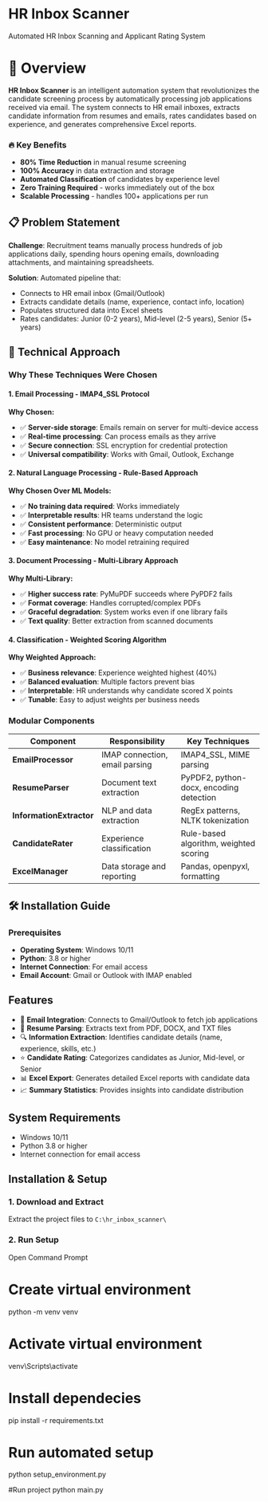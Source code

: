 # HR Inbox Scanner

Automated HR Inbox Scanning and Applicant Rating System

# 🎯 Overview

**HR Inbox Scanner** is an intelligent automation system that revolutionizes the candidate screening process by automatically processing job applications received via email. The system connects to HR email inboxes, extracts candidate information from resumes and emails, rates candidates based on experience, and generates comprehensive Excel reports.

### 🔥 Key Benefits
- **80% Time Reduction** in manual resume screening
- **100% Accuracy** in data extraction and storage
- **Automated Classification** of candidates by experience level
- **Zero Training Required** - works immediately out of the box
- **Scalable Processing** - handles 100+ applications per run

## 📋 Problem Statement

**Challenge**: Recruitment teams manually process hundreds of job applications daily, spending hours opening emails, downloading attachments, and maintaining spreadsheets.

**Solution**: Automated pipeline that:
- Connects to HR email inbox (Gmail/Outlook)
- Extracts candidate details (name, experience, contact info, location)
- Populates structured data into Excel sheets
- Rates candidates: Junior (0-2 years), Mid-level (2-5 years), Senior (5+ years)

## 🔬 Technical Approach

### **Why These Techniques Were Chosen**

#### 1. **Email Processing - IMAP4_SSL Protocol**

**Why Chosen:**
- ✅ **Server-side storage**: Emails remain on server for multi-device access
- ✅ **Real-time processing**: Can process emails as they arrive
- ✅ **Secure connection**: SSL encryption for credential protection
- ✅ **Universal compatibility**: Works with Gmail, Outlook, Exchange

#### 2. **Natural Language Processing - Rule-Based Approach**


**Why Chosen Over ML Models:**
- ✅ **No training data required**: Works immediately
- ✅ **Interpretable results**: HR teams understand the logic
- ✅ **Consistent performance**: Deterministic output
- ✅ **Fast processing**: No GPU or heavy computation needed
- ✅ **Easy maintenance**: No model retraining required

#### 3. **Document Processing - Multi-Library Approach**


**Why Multi-Library:**
- ✅ **Higher success rate**: PyMuPDF succeeds where PyPDF2 fails
- ✅ **Format coverage**: Handles corrupted/complex PDFs
- ✅ **Graceful degradation**: System works even if one library fails
- ✅ **Text quality**: Better extraction from scanned documents

#### 4. **Classification - Weighted Scoring Algorithm**
**Why Weighted Approach:**
- ✅ **Business relevance**: Experience weighted highest (40%)
- ✅ **Balanced evaluation**: Multiple factors prevent bias
- ✅ **Interpretable**: HR understands why candidate scored X points
- ✅ **Tunable**: Easy to adjust weights per business needs





### **Modular Components**

| Component | Responsibility | Key Techniques |
|-----------|---------------|----------------|
| **EmailProcessor** | IMAP connection, email parsing | IMAP4_SSL, MIME parsing |
| **ResumeParser** | Document text extraction | PyPDF2, python-docx, encoding detection |
| **InformationExtractor** | NLP and data extraction | RegEx patterns, NLTK tokenization |
| **CandidateRater** | Experience classification | Rule-based algorithm, weighted scoring |
| **ExcelManager** | Data storage and reporting | Pandas, openpyxl, formatting |

## 🛠️ Installation Guide

### **Prerequisites**
- **Operating System**: Windows 10/11
- **Python**: 3.8 or higher
- **Internet Connection**: For email access
- **Email Account**: Gmail or Outlook with IMAP enabled




## Features

- 📧 **Email Integration**: Connects to Gmail/Outlook to fetch job applications
- 📄 **Resume Parsing**: Extracts text from PDF, DOCX, and TXT files
- 🔍 **Information Extraction**: Identifies candidate details (name, experience, skills, etc.)
- ⭐ **Candidate Rating**: Categorizes candidates as Junior, Mid-level, or Senior
- 📊 **Excel Export**: Generates detailed Excel reports with candidate data
- 📈 **Summary Statistics**: Provides insights into candidate distribution

## System Requirements

- Windows 10/11
- Python 3.8 or higher
- Internet connection for email access

## Installation & Setup

### 1. Download and Extract
Extract the project files to `C:\hr_inbox_scanner\`

### 2. Run Setup
Open Command Prompt 

# Create virtual environment
python -m venv venv

# Activate virtual environment
venv\Scripts\activate

# Install dependecies 
pip install -r requirements.txt

# Run automated setup
python setup_environment.py

#Run project
python main.py

